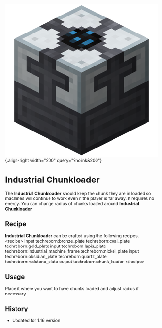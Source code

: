 ![Industrial Chunkloader](/media/mods/techreborn/chunk_loader.png){.align-right width="200" query="?nolink&200"}

# Industrial Chunkloader

The **Industrial Chunkloader** should keep the chunk they are in loaded so machines will continue to work even if the player is far away. It requires no energy. You can change radius of chunks loaded around **Industrial Chunkloader**

## Recipe

**Industrial Chunkloader** can be crafted using the following recipes. \<recipe\> input techreborn:bronze_plate techreborn:coal_plate techreborn:gold_plate input techreborn:lapis_plate techreborn:industrial_machine_frame techreborn:nickel_plate input techreborn:obsidian_plate techreborn:quartz_plate techreborn:redstone_plate output techreborn:chunk_loader \</recipe\>

## Usage

Place it where you want to have chunks loaded and adjust radius if necessary.

## History

- Updated for 1.16 version
